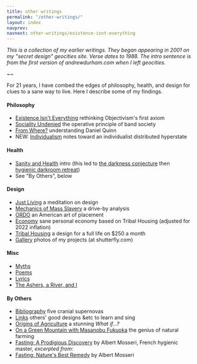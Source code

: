 ```yaml
---
title: other writings
permalink: "/other-writings/"
layout: index
navprev: 
navnext: other-writings/existence-isnt-everything
---
```


_This is a collection of my earlier writings. They began appearing in 2001 on my "secret design" geocities site. Verse dates to 1988. The intro sentence is from the first version of andrewdurham.com when I left geocities._

~~

For 21 years, I have combed the edges of philosophy, health, and design for clues to a sane way to live. Here I describe some of my findings. 

#### Philosophy

- [Existence Isn't Everything](./existence-isnt-everything/) rethinking Objectivism's first axiom
- [Sociality Undenied](./sociality-undenied/) the operative principle of band society
- [From Where?](./from-where/) understanding Daniel Quinn
- <span id=new>NEW:</span> [Individualism](./individualism) notes toward an individualist distributed hyperstate


#### Health

- [Sanity and Health](./sanity-and-health/) intro (this led to [the darkness conjecture](../darkness-conjecture/) then [hygienic darkroom retreat](/))
- See "By Others", below

#### Design

- [Just Living](./just-living) a meditation on design
- [Mechanics of Mass Slavery](./mechanics-of-mass-slavery/) a drive-by analysis
- [ORDO](./ordo/) an American art of placement
- [Economy](./economy/) sane personal economy based on Tribal Housing (adjusted for 2022 inflation)
- [Tribal Housing](./tribal-housing/) a design for a full life on $250 a month
- [Gallery](http://andrewdurham.shutterfly.com) photos of my projects (at shutterfly.com)

#### Misc

- [Myths](./myths/)
- [Poems](./poems/)
- [Lyrics](./lyrics/)
- [The Ashers, a River, and I](./ashers/)

#### By Others

- [Bibliography](./bibliography/) five cranial supernovas
- [Links](./links/) others' good designs &etc to learn and sing
- [Origins of Agriculture](./origins-of-agriculture/) a stunning _What if…?_
- [On a Green Mountain with Masanobu Fukuoka](./fukuoka/) the genius of natural farming
- [Fasting: A Prodigious Discovery](./fasting-discovery/) by Albert Mosseri, French hygienic master, _excerpted from:_
- [Fasting: Nature's Best Remedy](./fasting/) by Albert Mosseri
<!-- - [QWERTY to Dvorak](/d/) typing translator
-->
